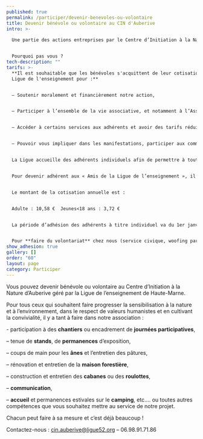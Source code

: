 ```yaml
---
published: true
permalink: /participer/devenir-benevoles-ou-volontaire
title: Devenir bénévole ou volontaire au CIN d'Auberive
intro: >-
  
  Une partie des actions entreprises par le Centre d’Initiation à la Nature d’Auberive est portée par les bénévoles ou des volontaires aidés par l’équipe permanente ! 


  Pourquoi pas vous ?
tech-description: ""
tarifs: >-
  **Il est souhaitable que les bénévoles s'acquittent de leur cotisation à la
  Ligue de l'enseignement pour :**


  – Soutenir moralement et financièrement notre action,


  – Participer à l’ensemble de la vie associative, et notamment à l’Assemblée Générale et apporter votre voix,


  – Accéder à certains services aux adhérents et avoir des tarifs réduits sur certaines manifestations,


  – Pouvoir vous impliquer dans les manifestations, participer aux commissions bénévoles, etc…


  La Ligue accueille des adhérents individuels afin de permettre à toute personne physique qui le souhaite, qu’elle soit membre ou non d’une association affiliée, d’affirmer à titre individuel son attachement et son soutien aux valeurs et au projet de la Ligue de l’enseignement, et d’apporter bénévolement son concours à la réflexion et à l’action qu’elle organise à tous les niveaux de son réseau.


  Pour devenir adhérent aux « Amis de la Ligue de l’enseignement », il suffit de télécharger et de remplir le bulletin d’adhésion puis de le renvoyer à notre secrétariat accompagné de votre cotisation. 


  Le montant de la cotisation annuelle est :


  Adulte : 10,58 €  Jeunes<18 ans : 3,72 €


  La période d’adhésion des adhérents à titre individuel va du 1er janvier de l’année au 31décembre de l’année en cours.


  Pour **faire du volontariat** chez nous (service civique, woofing par exemple), contactez Margaud (03 25 03 28 20) à la[ Ligue de l’enseignement 52](http://www.ligue52.org)
show_adhesion: true
gallery: []
order: "60"
layout: page
category: Participer
---
```


Vous pouvez devenir bénévole ou volontaire au Centre d’Initiation à la Nature d’Auberive géré par la Ligue de l’enseignement de Haute-Marne.

Pour tous ceux qui souhaitent faire progresser la sensibilisation à la nature et à l’environnement, dans le respect de valeurs humanistes et en cultivant la convivialité, il y a tant à faire dans notre association :

\- participation à des **chantiers** ou encadrement de **journées participatives**,

– tenue de **stands**, de **permanences** d’exposition,

– coups de main pour les **ânes** et l’entretien des pâtures,

– rénovation et entretien de la **maison forestière**,

– construction et entretien des **cabanes** ou des **roulottes**,

– **communication**,

– **accueil** et permanences estivales sur le **camping**, etc…. ou toutes autres compétences que vous souhaitez mettre au service de notre projet.

Chacun peut faire à sa mesure et c’est déjà beaucoup ! 

Contactez-nous : cin.auberive@ligue52.org – 06.98.91.71.86
